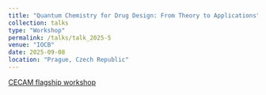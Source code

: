 ```yaml
---
title: "Quantum Chemistry for Drug Design: From Theory to Applications"
collection: talks
type: "Workshop"
permalink: /talks/talk_2025-5
venue: "IOCB"
date: 2025-09-08
location: "Prague, Czech Republic"
---
```


[CECAM flagship workshop](https://www.cecam.org/workshop-details/quantum-chemistry-for-drug-design-from-theory-to-applications-1446)
